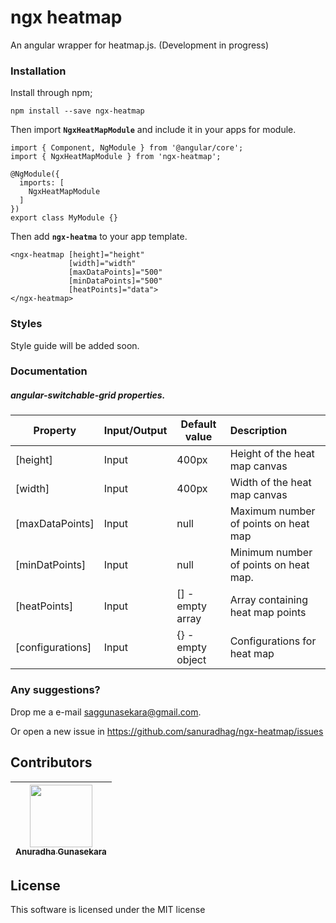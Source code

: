 # ngx heatmap

An angular wrapper for heatmap.js. (Development in progress)

### Installation

Install through npm;

    npm install --save ngx-heatmap
    
Then import **`NgxHeatMapModule`** and include it in your apps for module.
    
    import { Component, NgModule } from '@angular/core';
    import { NgxHeatMapModule } from 'ngx-heatmap';
     
    @NgModule({
      imports: [
        NgxHeatMapModule
      ]
    })
    export class MyModule {}
 
Then add  **`ngx-heatma`** to your app template.
    
    <ngx-heatmap [height]="height"
                 [width]="width"
                 [maxDataPoints]="500"
                 [minDataPoints]="500"
                 [heatPoints]="data">
    </ngx-heatmap>


### Styles 

Style guide will be added soon.


### Documentation
   
##### angular-switchable-grid properties.

   
   Property| Input/Output| Default value | Description
   | -------| --------|-------|:--------------|
   |[height]| Input | 400px |Height of the heat map canvas|
   |[width]| Input| 400px |  Width of the heat map canvas|
   |[maxDataPoints]| Input| null| Maximum number of points on heat map| 
   |[minDatPoints]| Input| null| Minimum number of points on heat map.| 
   |[heatPoints]| Input| [] - empty array| Array containing heat map points| 
   |[configurations]| Input| {} - empty object| Configurations for heat map| 
  



### Any suggestions?

  Drop me a e-mail saggunasekara@gmail.com.   
  
  Or open a new issue in https://github.com/sanuradhag/ngx-heatmap/issues

## Contributors

<!-- ALL-CONTRIBUTORS-LIST:START - Do not remove or modify this section -->
 [<img src="https://avatars0.githubusercontent.com/u/24251976?s=400&v=4" width="100px;"/><br /><sub>Anuradha Gunasekara</sub>][anuradha-profile]|
| :---: |
<!-- ALL-CONTRIBUTORS-LIST:END -->

## License

This software is licensed under the MIT license

[license-badge]: http://img.shields.io/badge/license-MIT-blue.svg?style=flat
[license]: https://github.com/yohangz/scala-play-angular-seed/blob/master/LICENSE

[anuradha-profile]: https://github.com/sanuradhag
